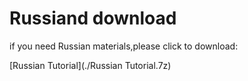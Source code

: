 # Russiand download

if you need Russian materials,please click to download:

[Russian Tutorial](./Russian Tutorial.7z)
